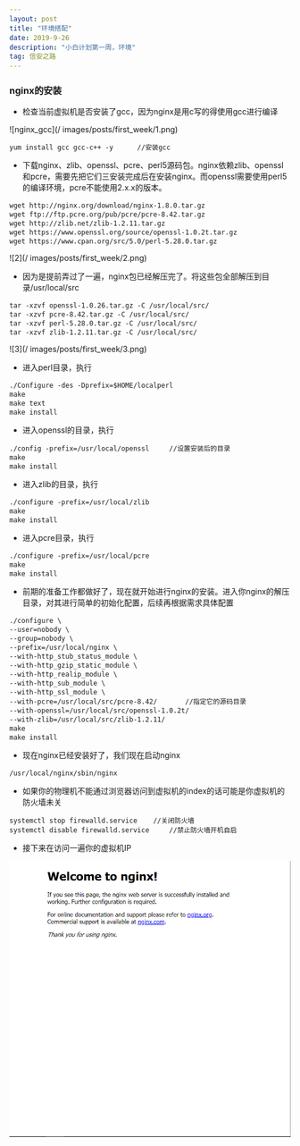 ```yaml
---
layout: post
title: "环境搭配"
date: 2019-9-26
description: "小白计划第一周，环境"
tag: 信安之路
---
```


### nginx的安装

+ 检查当前虚拟机是否安装了gcc，因为nginx是用c写的得使用gcc进行编译

![nginx_gcc](/
images/posts/first_week/1.png)

```
yum install gcc gcc-c++ -y      //安装gcc
```

+ 下载nginx、zlib、openssl、pcre、perl5源码包。nginx依赖zlib、openssl和pcre，需要先把它们三安装完成后在安装nginx。而openssl需要使用perl5的编译环境，pcre不能使用2.x.x的版本。

```
wget http://nginx.org/download/nginx-1.8.0.tar.gz
wget ftp://ftp.pcre.org/pub/pcre/pcre-8.42.tar.gz
wget http://zlib.net/zlib-1.2.11.tar.gz
wget https://www.openssl.org/source/openssl-1.0.2t.tar.gz
wget https://www.cpan.org/src/5.0/perl-5.28.0.tar.gz
```

![2](/
images/posts/first_week/2.png)

+ 因为是提前弄过了一遍，nginx包已经解压完了。将这些包全部解压到目录/usr/local/src

```
tar -xzvf openssl-1.0.26.tar.gz -C /usr/local/src/
tar -xzvf pcre-8.42.tar.gz -C /usr/local/src/
tar -xzvf perl-5.28.0.tar.gz -C /usr/local/src/
tar -xzvf zlib-1.2.11.tar.gz -C /usr/local/src/
```
![3](/
images/posts/first_week/3.png)

+ 进入perl目录，执行
```
./Configure -des -Dprefix=$HOME/localperl
make
make text
make install
```

+ 进入openssl的目录，执行
```
./config -prefix=/usr/local/openssl     //设置安装后的目录
make
make install
```

+ 进入zlib的目录，执行
```
./configure -prefix=/usr/local/zlib
make
make install
``` 

+ 进入pcre目录，执行
```
./configure -prefix=/usr/local/pcre
make
make install
```

+ 前期的准备工作都做好了，现在就开始进行nginx的安装。进入你nginx的解压目录，对其进行简单的初始化配置，后续再根据需求具体配置
```
./configure \
--user=nobody \
--group=nobody \
--prefix=/usr/local/nginx \
--with-http_stub_status_module \
--with-http_gzip_static_module \
--with-http_realip_module \
--with-http_sub_module \
--with-http_ssl_module \
--with-pcre=/usr/local/src/pcre-8.42/       //指定它的源码目录
--with-openssl=/usr/local/src/openssl-1.0.2t/ 
--with-zlib=/usr/local/src/zlib-1.2.11/
make
make install
```

+ 现在nginx已经安装好了，我们现在启动nginx
```
/usr/local/nginx/sbin/nginx
```
+ 如果你的物理机不能通过浏览器访问到虚拟机的index的话可能是你虚拟机的防火墙未关
```
systemctl stop firewalld.service    //关闭防火墙
systemctl disable firewalld.service     //禁止防火墙开机自启
```

+ 接下来在访问一遍你的虚拟机IP

![4](/images/posts/first_week/4.png)